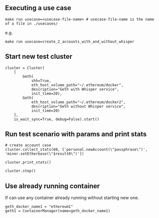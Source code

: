 ## Executing a use case

```shell
make run usecase=<usecase-file-name> # usecase-file-name is the name of a file in ./usecases/
```

e.g.
```shell
make run usecase=create_2_accounts_with_and_without_whisper
```

## Start new test cluster

```
cluster = Cluster(
    [
        Geth(
            shh=True,
            eth_host_volume_path="~/.ethereum/docker",
            description="Geth with Whisper service",
            init_time=20),
        Geth(
            eth_host_volume_path="~/.ethereum/docker2",
            description="Geth without Whisper service",
            init_time=20)
    ],
    is_wait_sync=True, debug=False).start()
```


## Run test scenario with params and print stats

```
# create account case
cluster.collect_stats(60, ['personal.newAccount(\"passphrase\")', 'miner.setEtherbase(\"$result0\")'])

cluster.print_stats()

cluster.stop()
```

## Use already running container
If can use any container already running without starting new one.

```
geth_docker_name1 = "ethereum1"
geth1 = ContainerManager(name=geth_docker_name1)
```
